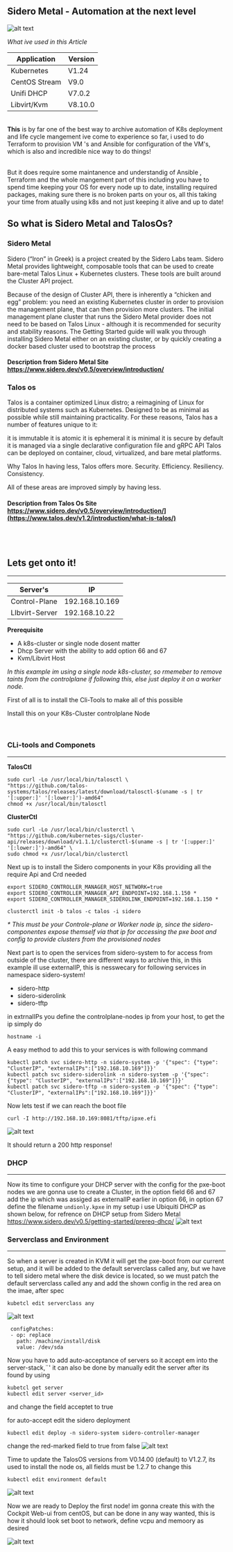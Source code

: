 <!DOCTYPE html>
<link rel="stylesheet" type="text/css" href="https://fonts.googleapis.com/css?family=Dosis&display=swap">
<html>
<body>

## Sidero Metal - Automation at the next level
![alt text](https://github.com/fontexD/k8s/blob/main/sidero/logo.jpg)

<i>What ive used in this Article</i>

| Application | Version |
| ------------- | ------------- |
| Kubernetes  | V1.24  |
| CentOS Stream  | V9.0  |
| Unifi DHCP| V7.0.2 |
| Libvirt/Kvm| V8.10.0 |

<br>
<b>This</b> is by far one of the best way to archive automation of K8s deployment and life cycle mangement ive come to experience so far, i used to do Terraform to provision VM 's and Ansible for configuration of the VM's, which is also and incredible nice way to do things!

<br>
<br>

But it does require some maintanence and understandig of Ansible , Terraform and the whole mangement part of this including you have to spend time keeping your OS for every node up to date, installing required packages, making sure there is no broken parts on your os, all this taking your time from atually using k8s and not just keeping it alive and up to date!

## So what is Sidero Metal and TalosOs? 

### Sidero Metal
Sidero (“Iron” in Greek) is a project created by the Sidero Labs team. Sidero Metal provides lightweight, composable tools that can be used to create bare-metal Talos Linux + Kubernetes clusters. These tools are built around the Cluster API project.

Because of the design of Cluster API, there is inherently a “chicken and egg” problem: you need an existing Kubernetes cluster in order to provision the management plane, that can then provision more clusters. The initial management plane cluster that runs the Sidero Metal provider does not need to be based on Talos Linux - although it is recommended for security and stability reasons. The Getting Started guide will walk you through installing Sidero Metal either on an existing cluster, or by quickly creating a docker based cluster used to bootstrap the process

#### Description from Sidero Metal Site https://www.sidero.dev/v0.5/overview/introduction/


### Talos os

Talos is a container optimized Linux distro; a reimagining of Linux for distributed systems such as Kubernetes. Designed to be as minimal as possible while still maintaining practicality. For these reasons, Talos has a number of features unique to it:

it is immutable
it is atomic
it is ephemeral
it is minimal
it is secure by default
it is managed via a single declarative configuration file and gRPC API
Talos can be deployed on container, cloud, virtualized, and bare metal platforms.

Why Talos
In having less, Talos offers more. Security. Efficiency. Resiliency. Consistency.

All of these areas are improved simply by having less.

#### Description from Talos Os Site https://www.sidero.dev/v0.5/overview/introduction/](https://www.talos.dev/v1.2/introduction/what-is-talos/)
<br>
<br>
    
        
## Lets get onto it!
---
| Server's | IP |
| ------------- | ------------- |
| Control-Plane  | 192.168.10.169  |
| LIbvirt-Server  | 192.168.10.22  |

    
<b>Prerequisite</b>
- A k8s-cluster or single node dosent matter
- Dhcp Server with the ability to add option 66 and 67
- Kvm/Libvirt Host

<i>In this example im using a single node k8s-cluster, so rmemeber to remove taints from the controlplane if following this, else just deploy it on a worker node.</i>
        
First of all is to install the Cli-Tools to make all of this possible
        
Install this on your K8s-Cluster controlplane Node

<br>
        
### CLi-tools and Componets
---
<b>TalosCtl </b>
     
````
sudo curl -Lo /usr/local/bin/talosctl \
"https://github.com/talos-systems/talos/releases/latest/download/talosctl-$(uname -s | tr '[:upper:]' '[:lower:]')-amd64"
chmod +x /usr/local/bin/talosctl
````
    
<b>ClusterCtl </b>
     
````
sudo curl -Lo /usr/local/bin/clusterctl \
"https://github.com/kubernetes-sigs/cluster-api/releases/download/v1.1.1/clusterctl-$(uname -s | tr '[:upper:]' '[:lower:]')-amd64" \
sudo chmod +x /usr/local/bin/clusterctl
````

    
Next up is to install the Sidero components in your K8s providing all the require Api and Crd needed

````
export SIDERO_CONTROLLER_MANAGER_HOST_NETWORK=true
export SIDERO_CONTROLLER_MANAGER_API_ENDPOINT=192.168.1.150 *
export SIDERO_CONTROLLER_MANAGER_SIDEROLINK_ENDPOINT=192.168.1.150 *

clusterctl init -b talos -c talos -i sidero
````
<i>* This must be your Controle-plane or Worker node ip, since the sidero-componentes expose themself via that ip for accessing the pxe boot and config to provide clusters from the provisioned nodes </i>

Next part is to open the services from sidero-system to for access from outside of the cluster, there are different ways to archive this, in this example ill use externalIP, this is nesswecary for following services in namespace sidero-system!
- sidero-http
- sidero-siderolink
- sidero-tftp

in extrnalIPs you define the controlplane-nodes ip from your host, to get the ip simply do

````
hostname -i
````

A easy method to add this to your services is with following command

````    
kubectl patch svc sidero-http -n sidero-system -p '{"spec": {"type": "ClusterIP", "externalIPs":["192.168.10.169"]}}'
kubectl patch svc sidero-siderolink -n sidero-system -p '{"spec": {"type": "ClusterIP", "externalIPs":["192.168.10.169"]}}'
kubectl patch svc sidero-tftp -n sidero-system -p '{"spec": {"type": "ClusterIP", "externalIPs":["192.168.10.169"]}}'
````

Now lets test if we can reach the boot file

````   
curl -I http://192.168.10.169:8081/tftp/ipxe.efi
````

 ![alt text](https://github.com/fontexD/k8s/blob/main/sidero/images/curl.png)
    
It should return a 200 http response!


### DHCP
---

Now its time to configure your DHCP server with the config for the pxe-boot nodes we are gonna use to create a Cluster, in the option field 66 and 67 add the ip which was assiged as externalIP earlier in option 66, in option 67 define the filename ```undionly.kpxe``` in my setup i use Ubiquiti DHCP as shown below, for refrence on DHCP setup from Sidero Metal https://www.sidero.dev/v0.5/getting-started/prereq-dhcp/
 ![alt text](https://github.com/fontexD/k8s/blob/main/sidero/images/ubiquiti.png)
 
### Serverclass and Environment
---
So when a server is created in KVM it will get the pxe-boot from our current setup, and it will be added to the default serverclass called any, but we have to tell sidero metal where the disk device is located, so we must patch the default serverclass called any and add the shown config in the red area on the imae, after spec
 ```
 kubetcl edit serverclass any
 ```
![alt text](https://github.com/fontexD/k8s/blob/main/sidero/images/serverclass.png)
 ```
  configPatches:
  - op: replace
    path: /machine/install/disk
    value: /dev/sda
 ```

Now you have to add auto-acceptance of servers so it accept em into the server-stack,¨' it can also be done by manually edit the server after its found by using 
 ```
 kubetcl get server
 kubectl edit server <server_id>
 ```
and change the field acceptet to true

for auto-accept edit the sidero deployment
 ```
kubectl edit deploy -n sidero-system sidero-controller-manager
 ```
change the red-marked field to true from false
![alt text](https://github.com/fontexD/k8s/blob/main/sidero/images/autoaccept.png)


Time to update the TalosOS versions from V0.14.00 (default) to V1.2.7, its used to install the node os, all fields must be 1.2.7 to change this
```
kubectl edit environment default
```
![alt text](https://github.com/fontexD/k8s/blob/main/sidero/images/environment.png)

Now we are ready to Deploy the first node! im gonna create this with the Cockpit Web-ui from centOS, but can be done in any way wanted, this is how it should look
set boot to network, define vcpu and memoory as desired 

![alt text](https://github.com/fontexD/k8s/blob/main/sidero/images/vm.png)

</body>
</html>
